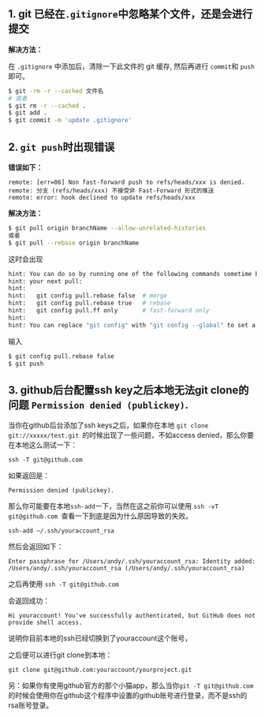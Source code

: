 ## 1. git 已经在`.gitignore`中忽略某个文件，还是会进行提交

**解决方法：**

在 `.gitignore` 中添加后，清除一下此文件的 git 缓存, 然后再进行 `commit`和 `push`即可。

```sh
$ git -rm -r --cached 文件名 
# 或者 
$ git rm -r --cached .
$ git add .
$ git commit -m 'update .gitignore'
```

## 2. `git push`时出现错误

**错误如下：**

```shell
remote: [err=06] Non fast-forward push to refs/heads/xxx is denied. 
remote: 分支 (refs/heads/xxx) 不接受非 Fast-Forward 形式的推送
remote: error: hook declined to update refs/heads/xxx
```

**解决方法：**

```sh
$ git pull origin branchName --allow-unrelated-histories
或者
$ git pull --rebase origin branchName
```

这时会出现

```sh
hint: You can do so by running one of the following commands sometime before
hint: your next pull:
hint: 
hint:   git config pull.rebase false  # merge
hint:   git config pull.rebase true   # rebase
hint:   git config pull.ff only       # fast-forward only
hint: 
hint: You can replace "git config" with "git config --global" to set a default
```

输入

```sh
$ git config pull.rebase false
$ git push
```

## 3. github后台配置ssh key之后本地无法git clone的问题 `Permission denied (publickey)`.

当你在github后台添加了ssh keys之后，如果你在本地 `git clone git://xxxxx/test.git `的时候出现了一些问题，不如access denied，那么你要在本地这么测试一下：

`ssh -T git@github.com`

如果返回是：

`Permission denied (publickey).`

那么你可能要在本地`ssh-add`一下，当然在这之前你可以使用 `ssh -vT git@github.com `查看一下到底是因为什么原因导致的失败。

`ssh-add ~/.ssh/youraccount_rsa`

然后会返回如下：

`Enter passphrase for /Users/andy/.ssh/youraccount_rsa:
Identity added: /Users/andy/.ssh/youraccount_rsa (/Users/andy/.ssh/youraccount_rsa)`

之后再使用 `ssh -T git@github.com`

会返回成功：

`Hi youraccount! You've successfully authenticated, but GitHub does not provide shell access.`

说明你目前本地的ssh已经切换到了youraccount这个账号，

之后便可以进行git clone到本地：

`git clone git@github.com:youraccount/yourproject.git`

另：如果你有使用github官方的那个小猫app，那么当你`git -T git@github.com`的时候会使用你在github这个程序中设置的github账号进行登录，而不是ssh的rsa账号登录。
